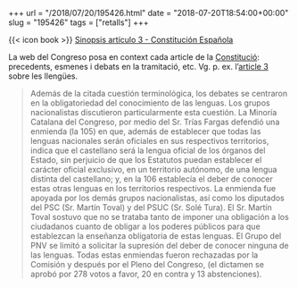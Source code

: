 +++
url = "/2018/07/20/195426.html"
date = "2018-07-20T18:54:00+00:00"
slug = "195426"
tags = ["retalls"]
+++

{{< icon book >}} [Sinopsis artículo 3 - Constitución Española](https://app.congreso.es/consti/constitucion/indice/sinopsis/sinopsis.jsp?art=3&tipo=2)

La web del Congreso posa en context cada article de la [Constitució](https://app.congreso.es/consti/constitucion/indice/): precedents, esmenes i debats en la tramitació, etc. Vg. p. ex. l’[article 3](http://www.congreso.es/consti/constitucion/indice/sinopsis/sinopsis.jsp?art=3&tipo=2) sobre les llengües.

> Además de la citada cuestión terminológica, los debates se centraron en la obligatoriedad del conocimiento de las lenguas. Los grupos nacionalistas discutieron particularmente esta cuestión. La Minoría Catalana del Congreso, por medio del Sr. Trías Fargas defendió una enmienda (la 105) en que, además de establecer que todas las lenguas nacionales serán oficiales en sus respectivos territorios, indica que el castellano será la lengua oficial de los órganos del Estado, sin perjuicio de que los Estatutos puedan establecer el carácter oficial exclusivo, en un territorio autónomo, de una lengua distinta del castellano; y, en la 106 establecía el deber de conocer estas otras lenguas en los territorios respectivos. La enmienda fue apoyada por los demás grupos nacionalistas, así como los diputados del PSC (Sr. Martín Toval) y del PSUC (Sr. Solé Tura). El Sr. Martín Toval sostuvo que no se trataba tanto de imponer una obligación a  los ciudadanos cuanto de obligar a los poderes públicos para que establezcan la enseñanza obligatoria de estas lenguas. El Grupo del PNV se limitó a solicitar la supresión del deber de conocer ninguna de las lenguas. Todas estas enmiendas fueron rechazadas por la Comisión y después por el Pleno del Congreso, (el dictamen se aprobó  por 278 votos a favor, 20 en contra y 13 abstenciones).

